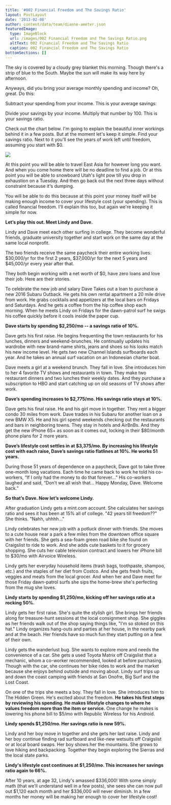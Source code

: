 ```yaml
---
title: '#002 Financial Freedom and The Savings Ratio'
layout: PostLayout
date: '2013-02-08'
author: content/data/team/dianne-ameter.json
featuredImage:
  type: ImageBlock
  url: /images/002 Financial Freedom and The Savings Ratio.png
  altText: 002 Financial Freedom and The Savings Ratio
  caption: 002 Financial Freedom and The Savings Ratio
bottomSections: []
---
```

The sky is covered by a cloudy grey blanket this morning. Though there's a strip of blue to the South. Maybe the sun will make its way here by afternoon.

Anyways, did you bring your average monthly spending and income? Oh, great. Do this:

Subtract your spending from your income. This is your average savings:



Divide your savings by your income. Multiply that number by 100. This is your savings ratio.



Check out the chart below. I'm going to explain the beautiful inner workings behind it in a few posts. But at the moment let's keep it simple. Find your savings ratio. Next to it you'll see the years of work left until freedom, assuming you start with $0.

![](/images/savings-ratio-chart.png)

At this point you will be able to travel East Asia for however long you want. And when you come home there will be no deadline to find a job. Or at this point you will be able to snowboard Utah's light pow till you drop in exhaustion on a Tuesday. And then go back out the next three days without constraint because it's dumping.

You will be able to do this because at this point your money itself will be making enough income to cover your lifestyle cost (your spending). This is called financial freedom. I'll explain this too, but again we're keeping it simple for now.

**Let’s play this out. Meet Lindy and Dave.**

Lindy and Dave meet each other surfing in college. They become wonderful friends, graduate university together and start work on the same day at the same local nonprofit.

The two friends receive the same paycheck their entire working lives: $30,000/yr for the first 2 years, $37,000/yr for the next 5 years and $45,000/yr every year after that.

They both begin working with a net worth of $0, have zero loans and love their job. Here are their stories.

To celebrate the new job and salary Dave Takes out a loan to purchase a new 2016 Subaru Outback. He gets his own rental apartment a 20 mile drive from work. He grabs cocktails and appetizers at the local bars on Fridays and Saturdays. And he gets a coffee from the hip coffee shop each morning. When he meets Lindy on Fridays for the dawn-patrol surf he swigs his coffee quickly before it cools inside the paper cup.

**Dave starts by spending $2,250/mo -- a savings ratio of 10%.**

Dave gets his first raise. He begins frequenting the town restaurants for his lunches, dinners and weekend-brunches. He continually updates his wardrobe with new brand-name shirts, jeans and shoes so his looks match his new income level. He gets two new Channel Islands surfboards each year. And he takes an annual surf vacation on an Indonesian charter boat.

Dave meets a girl at a weekend brunch. They fall in love. She introduces him to her 4 favorite TV shows and restaurants in town. They make two restaurant dinners and two lunches their weekly dates. And they purchase a subscription to HBO and start catching up on old seasons of TV shows after work.

**Dave’s spending increases to $2,775/mo. His savings ratio stays at 10%.**

Dave gets his final raise. He and his girl move in together. They rent a bigger condo 30 miles from work. Dave trades in his Subaru for another loan on a new BMW X5. He and his girl spend weekends checking out the restaurants and bars in neighboring towns. They stay in hotels and AirBnBs. And they get the new iPhone 6S+ as soon as it comes out, locking in their $80/month phone plans for 2 more years.

**Dave’s lifestyle cost settles in at $3,375/mo. By increasing his lifestyle cost with each raise, Dave’s savings ratio flatlines at 10%. He works 51 years.**

During those 51 years of dependence on a paycheck, Dave got to take three one-month long vacations. Each time he came back to work he told his co-workers, “If I only had the money to do that forever...” His co-workers laughed and said, “Don’t we all wish that… Happy Monday, Dave. Welcome back.”

**So that’s Dave. Now let’s welcome Lindy.**

After graduation Lindy gets a mint.com account. She calculates her savings ratio and sees it has been at 15% all of college. "42 years till freedom??" She thinks. "Nahh, uhhhh..."

Lindy celebrates her new job with a potluck dinner with friends. She moves to a cute house near a park a few miles from the downtown office square with her friends. She gets a sea-foam green road bike she found on Craigslist to ride to work. And she adds cute baskets to it for grocery shopping. She cuts her cable television contract and lowers her iPhone bill to $30/mo with Airvoice Wireless.

Lindy gets her everyday household items (trash bags, toothpaste, shampoo, etc.) and the staples of her diet from Costco. And she gets fresh fruits, veggies and meats from the local grocer. And when her and Dave meet for those Friday dawn-patrol surfs she sips the home-brew she's perfecting from the mug she loves.

**Lindy starts by spending $1,250/mo, kicking off her savings ratio at a rocking 50%.**

Lindy gets her first raise. She's quite the stylish girl. She brings her friends along for treasure-hunt sessions at the local consignment shop. She giggles as her friends walk out of the shop saying things like, "I'm so stoked on this hat." Lindy organizes hang-outs and parties at her house, in the nearby park and at the beach. Her friends have so much fun they start putting on a few of their own.

Lindy gets the wanderlust bug. She wants to explore more and needs the convenience of a car. She gets a used Toyota Matrix off Craigslist that a mechanic, whom a co-worker recommended, looked at before purchasing. Though with the car, she continues her bike rides to work and the market because she enjoys behind outside and moving about. Lindy surf trips up and down the coast camping with friends at San Onofre, Big Surf and the Lost Coast.

On one of the trips she meets a boy. They fall in love. She introduces him to The Hidden Green. He's excited about the freedom. **He takes his first steps by reviewing his spending. He makes lifestyle changes to where he values freedom more than the item or service.** One change he makes is lowering his phone bill to $5/mo with Republic Wireless for his Android.

**Lindy spends $1,250/mo. Her savings ratio is now 59%.**

Lindy and her boy move in together and she gets her last raise. Lindy and her boy continue finding rad surfboard and like-new wetsuits off Craigslist or at local board swaps. Her boy shows her the mountains. She grows to love hiking and backpacking. Together they begin exploring the Sierras and the local state parks.

**Lindy's lifestyle cost continues at $1,250/mo. This increases her savings ratio again to 66%.**

After 10 years, at age 32, Lindy's amassed $336,000! With some simply math (that we'll understand well in a few posts), she sees she can now pull out $1,120 each month and her $336,000 will never diminish. In a few months her money will be making her enough to cover her lifestyle cost!
